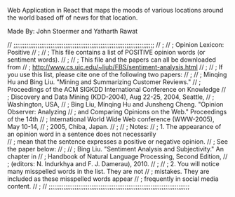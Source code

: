 Web Application in React that maps the moods of various locations around the world based off of news for that location.

Made By: John Stoermer and Yatharth Rawat


// ;;;;;;;;;;;;;;;;;;;;;;;;;;;;;;;;;;;;;;;;;;;;;;;;;;;;;;;;;;;;;;;;;;;;;;;;;;;;
// ; 
// ; Opinion Lexicon: Positive
// ;
// ; This file contains a list of POSITIVE opinion words (or sentiment words).
// ;
// ; This file and the papers can all be downloaded from 
// ;    http://www.cs.uic.edu/~liub/FBS/sentiment-analysis.html
// ;
// ; If you use this list, please cite one of the following two papers:
// ;
// ;   Minqing Hu and Bing Liu. "Mining and Summarizing Customer Reviews." 
// ;       Proceedings of the ACM SIGKDD International Conference on Knowledge 
// ;       Discovery and Data Mining (KDD-2004), Aug 22-25, 2004, Seattle, 
// ;       Washington, USA, 
// ;   Bing Liu, Minqing Hu and Junsheng Cheng. "Opinion Observer: Analyzing 
// ;       and Comparing Opinions on the Web." Proceedings of the 14th 
// ;       International World Wide Web conference (WWW-2005), May 10-14, 
// ;       2005, Chiba, Japan.
// ;
// ; Notes: 
// ;    1. The appearance of an opinion word in a sentence does not necessarily  
// ;       mean that the sentence expresses a positive or negative opinion. 
// ;       See the paper below:
// ;
// ;       Bing Liu. "Sentiment Analysis and Subjectivity." An chapter in 
// ;          Handbook of Natural Language Processing, Second Edition, 
// ;          (editors: N. Indurkhya and F. J. Damerau), 2010.
// ;
// ;    2. You will notice many misspelled words in the list. They are not 
// ;       mistakes. They are included as these misspelled words appear 
// ;       frequently in social media content. 
// ;
// ;;;;;;;;;;;;;;;;;;;;;;;;;;;;;;;;;;;;;;;;;;;;;;;;;;;;;;;;;;;;;;;;;;;;;;;;;;;;
